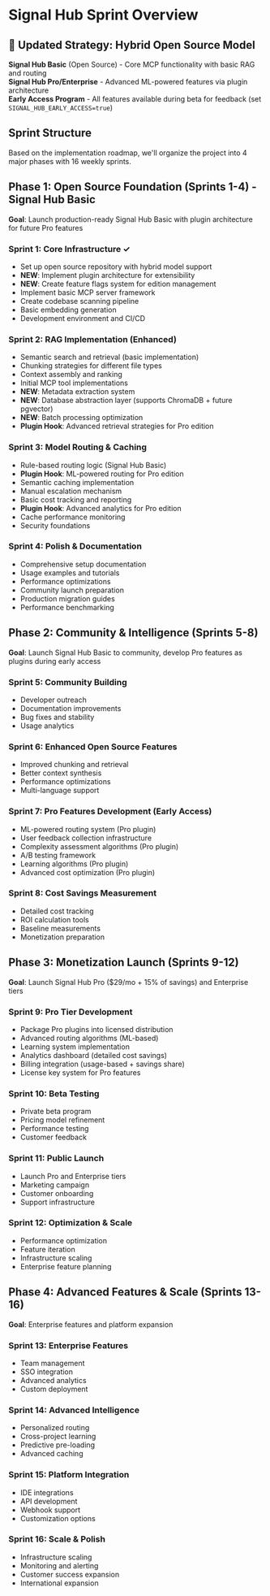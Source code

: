 # Signal Hub Sprint Overview

## 🎯 Updated Strategy: Hybrid Open Source Model

**Signal Hub Basic** (Open Source) - Core MCP functionality with basic RAG and routing  
**Signal Hub Pro/Enterprise** - Advanced ML-powered features via plugin architecture  
**Early Access Program** - All features available during beta for feedback (set `SIGNAL_HUB_EARLY_ACCESS=true`)

## Sprint Structure
Based on the implementation roadmap, we'll organize the project into 4 major phases with 16 weekly sprints.

## Phase 1: Open Source Foundation (Sprints 1-4) - Signal Hub Basic
**Goal**: Launch production-ready Signal Hub Basic with plugin architecture for future Pro features

### Sprint 1: Core Infrastructure ✓
- Set up open source repository with hybrid model support
- **NEW**: Implement plugin architecture for extensibility
- **NEW**: Create feature flags system for edition management
- Implement basic MCP server framework
- Create codebase scanning pipeline
- Basic embedding generation
- Development environment and CI/CD

### Sprint 2: RAG Implementation (Enhanced)
- Semantic search and retrieval (basic implementation)
- Chunking strategies for different file types
- Context assembly and ranking
- Initial MCP tool implementations
- **NEW**: Metadata extraction system
- **NEW**: Database abstraction layer (supports ChromaDB + future pgvector)
- **NEW**: Batch processing optimization
- **Plugin Hook**: Advanced retrieval strategies for Pro edition

### Sprint 3: Model Routing & Caching
- Rule-based routing logic (Signal Hub Basic)
- **Plugin Hook**: ML-powered routing for Pro edition
- Semantic caching implementation
- Manual escalation mechanism
- Basic cost tracking and reporting
- **Plugin Hook**: Advanced analytics for Pro edition
- Cache performance monitoring
- Security foundations

### Sprint 4: Polish & Documentation
- Comprehensive setup documentation
- Usage examples and tutorials
- Performance optimizations
- Community launch preparation
- Production migration guides
- Performance benchmarking

## Phase 2: Community & Intelligence (Sprints 5-8)
**Goal**: Launch Signal Hub Basic to community, develop Pro features as plugins during early access

### Sprint 5: Community Building
- Developer outreach
- Documentation improvements
- Bug fixes and stability
- Usage analytics

### Sprint 6: Enhanced Open Source Features
- Improved chunking and retrieval
- Better context synthesis
- Performance optimizations
- Multi-language support

### Sprint 7: Pro Features Development (Early Access)
- ML-powered routing system (Pro plugin)
- User feedback collection infrastructure
- Complexity assessment algorithms (Pro plugin)
- A/B testing framework
- Learning algorithms (Pro plugin)
- Advanced cost optimization (Pro plugin)

### Sprint 8: Cost Savings Measurement
- Detailed cost tracking
- ROI calculation tools
- Baseline measurements
- Monetization preparation

## Phase 3: Monetization Launch (Sprints 9-12)
**Goal**: Launch Signal Hub Pro ($29/mo + 15% of savings) and Enterprise tiers

### Sprint 9: Pro Tier Development
- Package Pro plugins into licensed distribution
- Advanced routing algorithms (ML-based)
- Learning system implementation
- Analytics dashboard (detailed cost savings)
- Billing integration (usage-based + savings share)
- License key system for Pro features

### Sprint 10: Beta Testing
- Private beta program
- Pricing model refinement
- Performance testing
- Customer feedback

### Sprint 11: Public Launch
- Launch Pro and Enterprise tiers
- Marketing campaign
- Customer onboarding
- Support infrastructure

### Sprint 12: Optimization & Scale
- Performance optimization
- Feature iteration
- Infrastructure scaling
- Enterprise feature planning

## Phase 4: Advanced Features & Scale (Sprints 13-16)
**Goal**: Enterprise features and platform expansion

### Sprint 13: Enterprise Features
- Team management
- SSO integration
- Advanced analytics
- Custom deployment

### Sprint 14: Advanced Intelligence
- Personalized routing
- Cross-project learning
- Predictive pre-loading
- Advanced caching

### Sprint 15: Platform Integration
- IDE integrations
- API development
- Webhook support
- Customization options

### Sprint 16: Scale & Polish
- Infrastructure scaling
- Monitoring and alerting
- Customer success expansion
- International expansion
